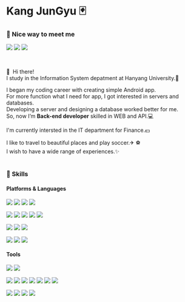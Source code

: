 # Kang JunGyu 🃏


### 🤞 Nice way to meet me
<p>
  <a href="mailto:jgpk226@gmail.com" target="_blank"><img src="https://img.shields.io/badge/Gmail-d14836?style=flat-square&logo=Gmail&logoColor=white&link=mailto:jgpk226@gmail.com"/></a>
  <a href="mailto:wooshim1@naver.com" target="_blank"><img src="https://img.shields.io/badge/Naver-03C75A?style=flat-square&logo=Naver&logoColor=white&link=mailto:wooshim1@naver.com"/></a>
  <a href="https://www.instagram.com/kkkkk_02x26/"><img src="https://img.shields.io/badge/Instagram-E4405F?style=flat-square&logo=Instagram&logoColor=white&link=https://www.instagram.com/kkkkk_02x26/"/></a>&nbsp
</p>
<br/>

<p>
  👋&nbsp; Hi there! <br/>
  I study in the Information System depatment at Hanyang University.🏫 <br/>

  I began my coding career with creating simple Android app. <br/>
  For more function what I need for app, I got interested in servers and databases. <br/>
  Developing a server and designing a database worked better for me. <br/>
  So, now I’m <b>Back-end developer</b> skilled in WEB and API.💻 <br/>

  I'm currently intersted in the IT department for Finance.💵 <br/>

  I like to travel to beautiful places and play soccer.✈ ⚽️ <br/>
  I wish to have a wide range of experiences.✨ <br/><br/>
</p>


### 💪 Skills
#### Platforms & Languages
<p>
  <img src="https://img.shields.io/badge/Java-007396.svg?&style=flat-square&logo=Java&logoColor=white"/>
  <img src="https://img.shields.io/badge/Spring-6DB33F.svg?&style=flat-square&logo=Spring&logoColor=white"/>
  <img src="https://img.shields.io/badge/Python-3776AB.svg?&style=flat-square&logo=Python&logoColor=white"/>
  <img src="https://img.shields.io/badge/flask-000000?style=flat-square&logo=flask&logoColor=white">
</p>
<p>
  <img src="https://img.shields.io/badge/html5-E34F26?style=flat-square&logo=html5&logoColor=white"> 
  <img src="https://img.shields.io/badge/css-1572B6?style=flat-square&logo=css3&logoColor=white"> 
  <img src="https://img.shields.io/badge/javascript-F7DF1E?style=flat-square&logo=javascript&logoColor=black"> 
  <img src="https://img.shields.io/badge/bootstrap-7952B3?style=flat-square&logo=bootstrap&logoColor=white">
  <img src="https://img.shields.io/badge/React Native-61DAFB?style=flat-square&logo=React&logoColor=black"/>
</p>
<p>
  <img src="https://img.shields.io/badge/PostgreSQL-4169E1?style=flat-square&logo=PostgreSQL&logoColor=white"/>
  <img src="https://img.shields.io/badge/mysql-4479A1?style=flat-square&logo=mysql&logoColor=white"> 
  <img src="https://img.shields.io/badge/mariaDB-003545?style=flat-square&logo=mariaDB&logoColor=white">
</p>
<p>
  <img src="https://img.shields.io/badge/apache tomcat-F8DC75?style=flat-square&logo=apachetomcat&logoColor=black">
  <img src="https://img.shields.io/badge/firebase-FFCA28?style=flat-square&logo=firebase&logoColor=white">
  <img src="https://img.shields.io/badge/Amazon AWS-232F3E?style=flat-square&logo=amazonaws&logoColor=white"/>
</p>

#### Tools
<p>
  <img src="https://img.shields.io/badge/Git-F05032?style=flat-square&logo=git&logoColor=white"/>
  <img src="https://img.shields.io/badge/GitHub-181717?style=flat-square&logo=GitHub&logoColor=white"/>
</p>
<p>
  <img src="https://img.shields.io/badge/IntelliJ IDEA-000000?style=flat-square&logo=intellij-idea&logoColor=white">
  <img src="https://img.shields.io/badge/DataGrip-000000?style=flat-square&logo=datagrip&logoColor=white">
  <img src="https://img.shields.io/badge/PyCharm-000000?style=flat-square&logo=pycharm&logoColor=white">
  <img src="https://img.shields.io/badge/Postman-FF6C37?style=flat-square&logo=Postman&logoColor=white"/>
  <img src="https://img.shields.io/badge/Visual Studio Code-007ACC?style=flat-square&logo=Visual Studio Code&logoColor=white"/>
  <img src="https://img.shields.io/badge/Android Studio-3DDC84?style=flat-square&logo=Android Studio&logoColor=white"/>
  <img src="https://img.shields.io/badge/Xcode-147EFB?style=flat-square&logo=Xcode&logoColor=white"/>
</p>
<p>
  <img src="https://img.shields.io/badge/Notion-181717?style=flat-square&logo=Notion&logoColor=white"/>
  <img src="https://img.shields.io/badge/Figma-F24E1E?style=flat-square&logo=figma&logoColor=white">
  <img src="https://img.shields.io/badge/Slack-4A154B?style=flat-square&logo=Slack&logoColor=white"/>
  <img src="https://img.shields.io/badge/Discord-5865F2?style=flat&logo=Discord&logoColor=white" />
</p>
